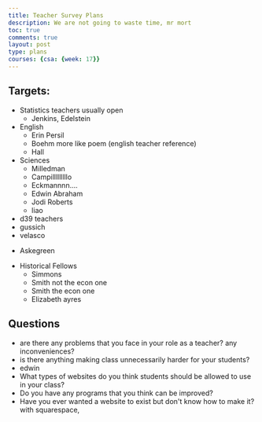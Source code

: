 ```yaml
---
title: Teacher Survey Plans
description: We are not going to waste time, mr mort
toc: true
comments: true
layout: post
type: plans
courses: {csa: {week: 17}}
---
```

## Targets:

* Statistics teachers usually open
    - Jenkins, Edelstein
* English
    - Erin Persil
    - Boehm more like poem (english teacher reference)
    - Hall
* Sciences
    - Milledman
    - Campilllllllllo 
    - Eckmannnn....
    - Edwin Abraham
    - Jodi Roberts
    - liao
* d39 teachers
* gussich
* velasco
- Askegreen
* Historical Fellows
    - Simmons
    - Smith not the econ one
    - Smith the econ one
    - Elizabeth ayres

## Questions

* are there any problems that you face in your role as a teacher? any inconveniences?
* is there anything making class unnecessarily harder for your students?
* edwin
* What types of websites do you think students should be allowed to use in your class?
* Do you have any programs that you think can be improved?
* Have you ever wanted a website to exist but don't know how to make it? with squarespace,

